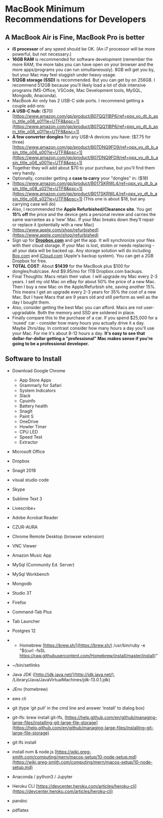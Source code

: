 # MacBook Minimum Recommendations for Developers

## A MacBook Air is Fine, MacBook Pro is better

-   **i5 processor** of any speed should be OK. (An i7 processor will be more powerful, but not necessary.)
-   **16GB RAM** is recommended for software development (remember the more RAM, the more tabs you can have open on your browser and the more apps/programs you can run simultaneously). 8GB will get you by, but your Mac may feel sluggish under heavy usage.
-   **512GB storage (SSD)** is recommended. But you can get by on 256GB. I recommend 512GB because you'll likely load a lot of disk intensive programs (MS-Office, VSCode, Mac Development tools, MySQL, Mongodb, Anaconda).
-   MacBook Air only has 2 USB-C side ports. I recommend getting a couple add-ons:
-   **A USB-C hub:** ($70) [https://www.amazon.com/gp/product/B07QQ11BP6/ref=ppx_yo_dt_b_asin_title_o08_s01?ie=UTF8&psc=1](https://www.amazon.com/gp/product/B07QQ11BP6/ref=ppx_yo_dt_b_asin_title_o08_s01?ie=UTF8&psc=1)
-   **A few converter dongles** for any USB-A devices you have: ($7.75 for three) [https://www.amazon.com/gp/product/B07DNQ9FD9/ref=ppx_yo_dt_b_asin_title_o06_s00?ie=UTF8&psc=1](https://www.amazon.com/gp/product/B07DNQ9FD9/ref=ppx_yo_dt_b_asin_title_o06_s00?ie=UTF8&psc=1)
-   Together they will add about $70 to your purchase, but you'll find them very handy.
-   Optionally, consider getting a **case to carry** your "dongles" in: ($18)
-   [https://www.amazon.com/gp/product/B017SKRWL4/ref=ppx_yo_dt_b_asin_title_o08_s02?ie=UTF8&psc=1](https://www.amazon.com/gp/product/B017SKRWL4/ref=ppx_yo_dt_b_asin_title_o08_s02?ie=UTF8&psc=1) (This one is about $18, but any carrying case will do)
-   Also, I recommended the **Apple Refurbished/Clearance site**. You get **15% off** the price and the device gets a personal review and carries the same warrantee as a ‘new’ Mac. If your Mac breaks down they’ll repair or replace it (potentially with a new Mac)
-   [https://www.apple.com/shop/refurbished](https://www.apple.com/shop/refurbished)
-   Sign up for [**Dropbox.com**](http://dropbox.com/) and get the app. It will synchronize your files with their cloud storage. If your Mac is lost, stolen or needs replacing - all your data will be backed up. Any storage solution will do including [Box.com](http://box.com/) and [iCloud.com](http://icloud.com/) (Apple's backup system). You can get a 2GB Dropbox for free.
- **TOTAL COST**: About **$1439** for the MacBook plus $100 for dongles/hub/case. And $9.95/mo for 1TB Dropbox.com backups.
- Final Thoughts: Macs retain their value. I will upgrade my Mac every 2-3 years. I sell my old Mac on eBay for about 50% the price of a new Mac. Then I buy a new Mac on the Apple/Refurbish site, saving another 15%. This means I get an upgrade every 2-3 years for 35% the cost of a new Mac. But I have Macs that are 9 years old and still perform as well as the day I bought them.
- Also, consider getting the best Mac you can afford. Macs are not user-upgradable. Both the memory and SSD are soldered in place.
- Finally compare this to the purchase of a car. If you spend $25,000 for a 'nused' car - consider how many hours you actually drive it a day. Maybe 2hrs/day. In contrast consider how many hours a day you'll use your Mac. For me it's about 8-12 hours a day. **It's easy to see that dollar-for-dollar getting a "professional" Mac makes sense if you're going to be a professional developer.**

## Software to Install
-   Download Google Chrome
	-   App Store Apps
	-   Grammarly for Safari
	-   System Indicators
	-   Slack
	-   Cpuinfo
	-   Battery health
	-   SnagIt
	-   Paint S
	-   OneDrive
	-   Howler Timer
	-   CPU LED
	-   Speed Test
	-   Extractor

-   Microsoft Office
-   Dropbox
-   Snagit 2018
-   visual studio code
-   Skype
-   Sublime Text 3
-   Livescribe+
-   Adobe Acrobat Reader
-   CZUR-AURA
-   Chrome Remote Desktop (browser extension)
-   VNC Viewer
-   Amazon Music App
-   MySql (Community Ed. Server)
-   MySql Workbench
-   Mongodb
-   Studio 3T
-   Firefox
-   Command-Tab Plus
-   Tab Launcher
-   Postgres 12  
    
-   * Homebrew [https://brew.sh/](https://brew.sh/)  /usr/bin/ruby -e "$(curl -fsSL https://raw.githubusercontent.com/Homebrew/install/master/install)"
-   ~/bin/setlinks
-   Java JDK ([http://jdk.java.net/](http://jdk.java.net/), /Library/Java/JavaVirtualMachines/jdk-13.0.1.jdk)
-   JEnv (homebrew)
-   aws cli
-   git (type ‘git pull’ in the cmd line and answer ‘install’ to dialog box)

-   git-lfs: brew install git-lfs, [https://help.github.com/en/github/managing-large-files/installing-git-large-file-storage](https://help.github.com/en/github/managing-large-files/installing-git-large-file-storage)
-   git lfs install

-   install nvm & node.js [https://wiki.greg-smith.com/computing/mern/macos-setup/10-node-setup.md](https://wiki.greg-smith.com/computing/mern/macos-setup/10-node-setup.md)
-   Anaconda / python3 / Jupyter
-   Heroku CLI [https://devcenter.heroku.com/articles/heroku-cli](https://devcenter.heroku.com/articles/heroku-cli)
-   pandoc
-   pdflatex
<!--stackedit_data:
eyJoaXN0b3J5IjpbMTQ1NDI1OTE2NSwxNTg0MjQ1MzU0LDE0OT
M0NTU1MDMsLTU1MTYxMzA5MiwyMDY4NzMyMjUxLDMyMTI4Mjkz
N119
-->